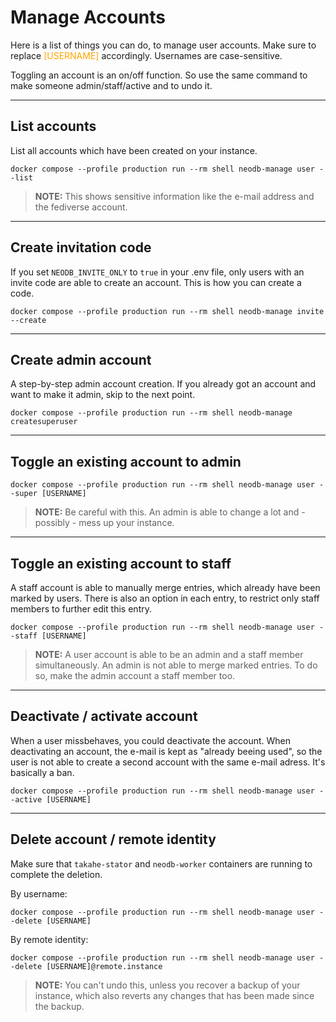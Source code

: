 # **Manage Accounts**
Here is a list of things you can do, to manage user accounts. Make sure to replace <span style="color:orange">[USERNAME]</span> accordingly. Usernames are case-sensitive.

Toggling an account is an on/off function. So use the same command to make someone admin/staff/active and to undo it.

---

## **List accounts**
List all accounts which have been created on your instance.
```
docker compose --profile production run --rm shell neodb-manage user --list
```
> **NOTE:** This shows sensitive information like the e-mail address and the fediverse account.

---

## **Create invitation code**
If you set `NEODB_INVITE_ONLY` to `true` in your .env file, only users with an invite code are able to create an account. This is how you can create a code.
```
docker compose --profile production run --rm shell neodb-manage invite --create
```


---

## **Create admin account**
A step-by-step admin account creation. If you already got an account and want to make it admin, skip to the next point.
```
docker compose --profile production run --rm shell neodb-manage createsuperuser
```

---

## **Toggle an existing account to admin**
```
docker compose --profile production run --rm shell neodb-manage user --super [USERNAME]
```
> **NOTE:** Be careful with this. An admin is able to change a lot and - possibly - mess up your instance.

---

## **Toggle an existing account to staff**
A staff account is able to manually merge entries, which already have been marked by users. There is also an option in each entry, to restrict only staff members to further edit this entry.
```
docker compose --profile production run --rm shell neodb-manage user --staff [USERNAME]
```
> **NOTE:** A user account is able to be an admin and a staff member simultaneously. An admin is not able to merge marked entries. To do so, make the admin account a staff member too.

---

## **Deactivate / activate account**
When a user missbehaves, you could deactivate the account. When deactivating an account, the e-mail is kept as "already beeing used", so the user is not able to create a second account with the same e-mail adress. It's basically a ban.
```
docker compose --profile production run --rm shell neodb-manage user --active [USERNAME]
```

---

## **Delete account / remote identity**
Make sure that `takahe-stator` and `neodb-worker` containers are running to complete the deletion.

By username:
```
docker compose --profile production run --rm shell neodb-manage user --delete [USERNAME]
```
By remote identity:
```
docker compose --profile production run --rm shell neodb-manage user --delete [USERNAME]@remote.instance
```
> **NOTE:** You can't undo this, unless you recover a backup of your instance, which also reverts any changes that has been made since the backup.

<br>
